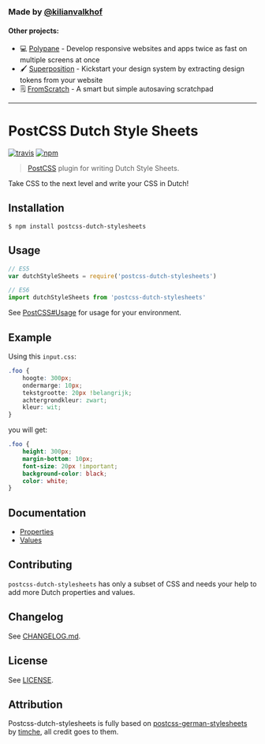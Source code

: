 ### Made by [@kilianvalkhof](https://twitter.com/kilianvalkhof)

#### Other projects:

- 💻 [Polypane](https://polypane.app) - Develop responsive websites and apps twice as fast on multiple screens at once
- 🖌️ [Superposition](https://superposition.design) - Kickstart your design system by extracting design tokens from your website
- 🗒️ [FromScratch](https://fromscratch.rocks) - A smart but simple autosaving scratchpad

---

# PostCSS Dutch Style Sheets

[![travis](https://img.shields.io/travis/Kilian/postcss-dutch-stylesheets.svg?style=flat-square)](https://travis-ci.org/Kilian/postcss-dutch-stylesheets)
[![npm](https://img.shields.io/npm/v/postcss-dutch-stylesheets.svg?style=flat-square)](https://www.npmjs.com/package/postcss-dutch-stylesheets)

> [PostCSS](https://github.com/postcss/postcss) plugin for writing Dutch Style Sheets.

Take CSS to the next level and write your CSS in Dutch!

## Installation

```console
$ npm install postcss-dutch-stylesheets
```

## Usage

```js
// ES5
var dutchStyleSheets = require('postcss-dutch-stylesheets')

// ES6
import dutchStyleSheets from 'postcss-dutch-stylesheets'
```

See [PostCSS#Usage](https://github.com/postcss/postcss#usage) for usage for your environment.

## Example

Using this `input.css`:

```css
.foo {
    hoogte: 300px;
    ondermarge: 10px;
    tekstgrootte: 20px !belangrijk;
    achtergrondkleur: zwart;
    kleur: wit;
}
```

you will get:

```css
.foo {
    height: 300px;
    margin-bottom: 10px;
    font-size: 20px !important;
    background-color: black;
    color: white;
}
```

## Documentation

- [Properties](https://github.com/kilian/postcss-dutch-stylesheets/blob/master/docs/Properties.md)
- [Values](https://github.com/kilian/postcss-dutch-stylesheets/blob/master/docs/Values.md)

## Contributing

`postcss-dutch-stylesheets` has only a subset of CSS and needs your help to add more Dutch properties and values.

## Changelog

See [CHANGELOG.md](https://github.com/kilian/postcss-dutch-stylesheets/blob/master/CHANGELOG.md).

## License

See [LICENSE](https://github.com/kilian/postcss-dutch-stylesheets/blob/master/LICENSE).

## Attribution

Postcss-dutch-stylesheets is fully based on [postcss-german-stylesheets](https://github.com/timche/postcss-german-stylesheets) by [timche](https://github.com/timche), all credit goes to them.
